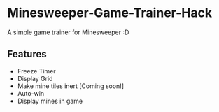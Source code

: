 # Minesweeper-Game-Trainer-Hack
A simple game trainer for Minesweeper :D

## Features
* Freeze Timer
* Display Grid
* Make mine tiles inert [Coming soon!]
* Auto-win
* Display mines in game
